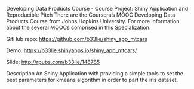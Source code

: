 Developing Data Products Course - Course Project: Shiny Application and Reproducible Pitch
There are the Coursera’s MOOC Developing Data Products Course from Johns Hopkins University. For more information about the several MOOCs comprised in this Specialization.

GitHub repo: https://github.com/b33lie/shiny_app_mtcars

Demo: https://b33lie.shinyapps.io/shiny_app_mtcars/

Slide: http://rpubs.com/b33lie/148785

Description
An Shiny Application with providing a simple tools to set the best parameters for kmeans algorithm in order to part the iris dataset.
